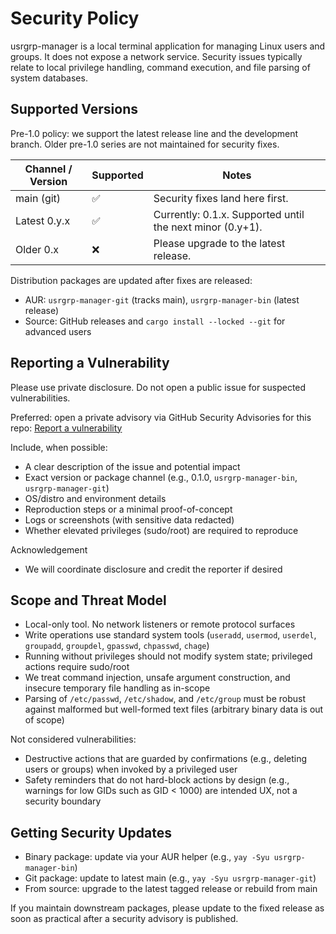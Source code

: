 # Security Policy

usrgrp-manager is a local terminal application for managing Linux users and groups. It does not expose a network service. Security issues typically relate to local privilege handling, command execution, and file parsing of system databases.

## Supported Versions

Pre-1.0 policy: we support the latest release line and the development branch. Older pre-1.0 series are not maintained for security fixes.

| Channel / Version | Supported | Notes |
| ----------------- | --------- | ----- |
| main (git)        | ✅        | Security fixes land here first. |
| Latest 0.y.x      | ✅        | Currently: 0.1.x. Supported until the next minor (0.y+1). |
| Older 0.x         | ❌        | Please upgrade to the latest release. |

Distribution packages are updated after fixes are released:
- AUR: `usrgrp-manager-git` (tracks main), `usrgrp-manager-bin` (latest release)
- Source: GitHub releases and `cargo install --locked --git` for advanced users

## Reporting a Vulnerability

Please use private disclosure. Do not open a public issue for suspected vulnerabilities.

Preferred: open a private advisory via GitHub Security Advisories for this repo: [Report a vulnerability](https://github.com/firstpick/usrgrp-manager/security/advisories/new)

Include, when possible:
- A clear description of the issue and potential impact
- Exact version or package channel (e.g., 0.1.0, `usrgrp-manager-bin`, `usrgrp-manager-git`)
- OS/distro and environment details
- Reproduction steps or a minimal proof-of-concept
- Logs or screenshots (with sensitive data redacted)
- Whether elevated privileges (sudo/root) are required to reproduce

Acknowledgement
- We will coordinate disclosure and credit the reporter if desired

## Scope and Threat Model

- Local-only tool. No network listeners or remote protocol surfaces
- Write operations use standard system tools (`useradd`, `usermod`, `userdel`, `groupadd`, `groupdel`, `gpasswd`, `chpasswd`, `chage`)
- Running without privileges should not modify system state; privileged actions require sudo/root
- We treat command injection, unsafe argument construction, and insecure temporary file handling as in-scope
- Parsing of `/etc/passwd`, `/etc/shadow`, and `/etc/group` must be robust against malformed but well-formed text files (arbitrary binary data is out of scope)

Not considered vulnerabilities:
- Destructive actions that are guarded by confirmations (e.g., deleting users or groups) when invoked by a privileged user
- Safety reminders that do not hard-block actions by design (e.g., warnings for low GIDs such as GID < 1000) are intended UX, not a security boundary

## Getting Security Updates

- Binary package: update via your AUR helper (e.g., `yay -Syu usrgrp-manager-bin`)
- Git package: update to latest main (e.g., `yay -Syu usrgrp-manager-git`)
- From source: upgrade to the latest tagged release or rebuild from main

If you maintain downstream packages, please update to the fixed release as soon as practical after a security advisory is published.



